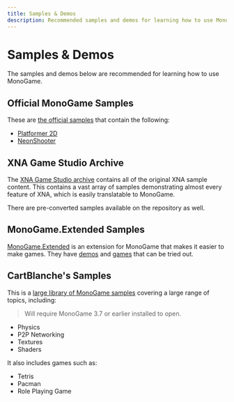 ```yaml
---
title: Samples & Demos
description: Recommended samples and demos for learning how to use MonoGame.
---
```


# Samples & Demos

The samples and demos below are recommended for learning how to use MonoGame.

## Official MonoGame Samples

These are [the official samples](https://github.com/MonoGame/MonoGame.Samples) that contain the following:

- [Platformer 2D](https://github.com/MonoGame/MonoGame.Samples/tree/develop/Platformer2D)
- [NeonShooter](https://github.com/MonoGame/MonoGame.Samples/tree/develop/NeonShooter)

## XNA Game Studio Archive

The [XNA Game Studio archive](https://github.com/SimonDarksideJ/XNAGameStudio) contains all of the original XNA sample content. This contains a vast array of samples demonstrating almost every feature of XNA, which is easily translatable to MonoGame.

There are pre-converted samples available on the repository as well.

## MonoGame.Extended Samples

[MonoGame.Extended](https://github.com/craftworkgames/MonoGame.Extended) is an extension for MonoGame that makes it easier to make games. They have [demos](https://github.com/craftworkgames/MonoGame.Extended-samples/tree/master/src/Demos) and [games](https://github.com/craftworkgames/MonoGame.Extended-samples/tree/master/src/Games) that can be tried out.

## CartBlanche's Samples

This is a [large library of MonoGame samples](https://github.com/CartBlanche/MonoGame-Samples) covering a large range of topics, including:

> Will require MonoGame 3.7 or earlier installed to open.

- Physics
- P2P Networking
- Textures
- Shaders

It also includes games such as:

- Tetris
- Pacman
- Role Playing Game

